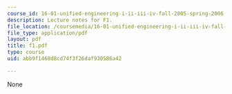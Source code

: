 ```yaml
---
course_id: 16-01-unified-engineering-i-ii-iii-iv-fall-2005-spring-2006
description: Lecture notes for F1.
file_location: /coursemedia/16-01-unified-engineering-i-ii-iii-iv-fall-2005-spring-2006/abb9f1468d8cd74f3f26daf930586a42_f1.pdf
file_type: application/pdf
layout: pdf
title: f1.pdf
type: course
uid: abb9f1468d8cd74f3f26daf930586a42

---
```

None